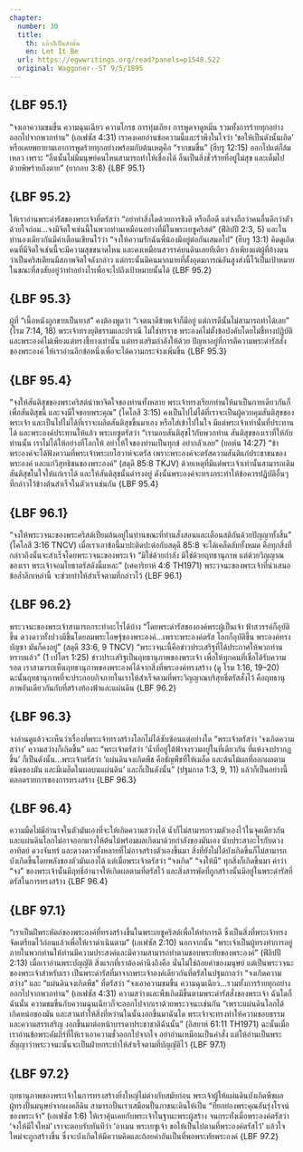 ```yaml
---
chapter:
  number: 30
  title:
    th: แล้วก็เป็นดังนั้น
    en: Let It Be
  url: https://egwwritings.org/read?panels=p1548.522
  original: Waggoner--ST 9/5/1895
---
```


## {LBF 95.1}

“จงเอาความขมขื่น ความฉุนเฉียว ความโกรธ การทุ่มเถียง การพูดจาดูหมิ่น รวมทั้งการร้ายทุกอย่างออกไปจากพวกท่าน” (เอเฟซัส 4:31) เราคงเคยอ่านข้อความนี้และรำพึงในใจว่า ‘ขอให้เป็นดังนั้นเถิด’ หรือเคยพยายามเอาการพูดร้ายทุกอย่างพร้อมกับต้นเหตุคือ “รากขมขื่น” (ฮีบรู 12:15) ออกไปแต่ก็ล้มเหลว เพราะ “ลิ้นนั้นไม่มีมนุษย์คนไหนสามารถทำให้เชื่องได้ ลิ้นเป็นสิ่งชั่วร้ายที่อยู่ไม่สุข และเต็มไปด้วยพิษร้ายถึงตาย” (ยากอบ 3:8) {LBF 95.1}

## {LBF 95.2}

ให้เราอ่านพระดำรัสของพระเจ้าที่ตรัสว่า “อย่าทำสิ่งใดด้วยการชิงดี หรือถือดี แต่จงถือว่าคนอื่นดีกว่าตัวด้วยใจถ่อม…จงมีจิตใจเช่นนี้ในพวกท่านเหมือนอย่างที่มีในพระเยซูคริสต์” (ฟีลิปปี 2:3, 5) และในทำนองเดียวกันมีคำเตือนเขียนไว้ว่า “จงให้ความรักฉันพี่น้องมีอยู่ต่อกันเสมอไป” (ฮีบรู 13:1) คิดดูเถิด คนที่มีจิตใจเช่นนี้จะมีความสุขขนาดไหน และคงเหมือนสวรรค์บนดินเลยทีเดียว ถ้าเพียงแต่ผู้ที่อ้างตนว่าเป็นคริสเตียนมีสภาพจิตใจดังกล่าว แต่กระนั้นมีคนมากมายที่ตั้งอุดมการณ์อันสูงส่งนี้ไว้เป็นเป้าหมาย ในขณะที่สงสัยอยู่ว่าทำอย่างไรเพื่อจะไปถึงเป้าหมายนั้นได้ {LBF 95.2}

## {LBF 95.3}

ผู้ที่ “เนื้อหนังถูกขายเป็นทาส” คงต้องพูดว่า “เจตนาดีข้าพเจ้าก็มีอยู่ แต่การดีนั้นไม่สามารถทำได้เลย” (โรม 7:14, 18) พระเจ้าทรงยุติธรรมและปราณี ไม่ใช่ทรราช พระองค์ไม่ตั้งข้อบังคับโดยไม่ชี้ทางปฏิบัติ และพระองค์ไม่เพียงแต่ทรงชี้ทางเท่านั้น แต่ทรงเสริมกำลังให้ด้วย ปัญหาอยู่ที่การตีความพระดำรัสสั่งของพระองค์ ให้เราอ่านอีกข้อหนึ่งเพื่อจะได้ความกระจ่างเพิ่มขึ้น {LBF 95.3}

## {LBF 95.4}

“จงให้สันติสุขของพระคริสต์นำพาจิตใจของท่านทั้งหลาย พระเจ้าทรงเรียกท่านให้มาเป็นกายเดียวกันก็เพื่อสันติสุขนี้ และจงมีใจขอบพระคุณ” (โคโลสี 3:15) คงเป็นไปไม่ได้ที่เราจะเป็นผู้ควบคุมสันติสุขของพระเจ้า และเป็นไปไม่ได้ที่เราจะผลิตสันติสุขขึ้นมาเอง หรือใส่เข้าไปในใจ มีแต่พระเจ้าเท่านั้นที่ประทานได้ และพระองค์ประทานให้แล้ว พระเยซูตรัสว่า “เรามอบสันติสุขไว้กับพวกท่าน สันติสุขของเราที่ให้กับท่านนั้น เราไม่ได้ให้อย่างที่โลกให้ อย่าให้ใจของท่านเป็นทุกข์ อย่ากลัวเลย” (ยอห์น 14:27) “ข้าพระองค์จะได้ฟังความที่พระเจ้าพระเยโฮวาห์จะตรัส เพราะพระองค์จะตรัสความสันติแก่ประชาชนของพระองค์ และแก่วิสุทธิชนของพระองค์” (สดุดี 85:8 TKJV) ด้วยเหตุที่มีแต่พระเจ้าเท่านั้นสามารถเติมสันติสุขในใจให้แก่เราได้ และให้สันติสุขนั้นดำรงอยู่ ดังนั้นพระองค์จะทรงกระทำให้ข้อควรปฏิบัติอื่นๆ ที่กล่าวไว้ข้างต้นสำเร็จในตัวเราเช่นกัน {LBF 95.4}

## {LBF 96.1}

“จงให้พระวจนะของพระคริสต์เปี่ยมล้นอยู่ในท่านขณะที่ท่านสั่งสอนและเตือนสติกันด้วยปัญญาทั้งสิ้น” (โคโลสี 3:16 TNCV) เมื่อเราเอาข้อนี้มาปะติดปะต่อกับสดุดี 85:8 จะได้เคล็ดลับทั้งหมด คือทุกสิ่งที่กล่าวถึงนั้นจะสำเร็จโดยพระวจนะของพระเจ้า “มิใช่ด้วยกำลัง มิใช่ด้วยฤทธานุภาพ แต่ด้วยวิญญาณของเรา พระเจ้าจอมโยธาตรัสดังนี้แหละ” (เศคาริยาห์ 4:6 TH1971) พระวจนะของพระเจ้าที่นำเสนอข้อล้ำลึกเหล่านี้ จะช่วยทำให้สำเร็จตามที่กล่าวไว้ {LBF 96.1}

## {LBF 96.2}

พระวจนะของพระเจ้าสามารถกระทำอะไรได้บ้าง “โดยพระดำรัสขององค์พระผู้เป็นเจ้า ฟ้าสวรรค์ก็อุบัติขึ้น ดวงดาวทั้งปวงมีขึ้นโดยลมพระโอษฐ์ของพระองค์…เพราะพระองค์ตรัส โลกก็อุบัติขึ้น พระองค์ทรงบัญชา มันก็คงอยู่” (สดุดี 33:6, 9 TNCV) “พระวจนะนี้คือข่าวประเสริฐที่ได้ประกาศให้พวกท่านทราบแล้ว” (1 เปโตร 1:25) ข่าวประเสริฐเป็นฤทธานุภาพของพระเจ้า เพื่อให้ทุกคนที่เชื่อได้รับความรอด เราสามารถเห็นฤทธานุภาพของพระองค์ได้จากสิ่งที่พระองค์ทรงสร้าง (ดู โรม 1:16, 19–20) ฉะนั้นฤทธานุภาพที่จะประกอบกิจภายในเราให้สำเร็จตามที่พระวิญญาณบริสุทธิ์ตรัสสั่งไว้ คือฤทธานุภาพอันเดียวกันกับที่สร้างท้องฟ้าและแผ่นดิน {LBF 96.2}

## {LBF 96.3}

จงอ่านดูแล้วจะเห็นว่าเรื่องที่พระเจ้าทรงสร้างโลกไม่ได้ซับซ้อนแต่อย่างใด “พระเจ้าตรัสว่า ‘จงเกิดความสว่าง’ ความสว่างก็เกิดขึ้น” และ “พระเจ้าตรัสว่า ‘น้ำที่อยู่ใต้ฟ้าจงรวมอยู่ในที่เดียวกัน ที่แห้งจงปรากฏขึ้น’ ก็เป็นดังนั้น…พระเจ้าตรัสว่า ‘แผ่นดินจงเกิดพืช คือธัญพืชที่ให้เมล็ด และต้นไม้ผลที่ออกผลตามชนิดของมัน และมีเมล็ดในผลบนแผ่นดิน’ และก็เป็นดังนั้น” (ปฐมกาล 1:3, 9, 11) แล้วก็เป็นอย่างนี้ตลอดรายการของการทรงสร้าง {LBF 96.3}

## {LBF 96.4}

ความมืดไม่มีอำนาจในตัวมันเองที่จะให้เกิดความสว่างได้ น้ำก็ไม่สามารถรวมตัวเองไว้ในจุดเดียวกัน และแผ่นดินโลกไม่อาจออกแรงให้ต้นไม้พร้อมผลเกิดมาด้วยกำลังของมันเอง นับประสาอะไรกับดวงอาทิตย์ ดวงจันทร์ และดวงดาวทั้งหลายที่ไม่อาจสร้างตัวเองขึ้นมา สิ่งที่ยังไม่ได้บังเกิดขึ้นก็ไม่สามารถบังเกิดขึ้นโดยพลังของตัวมันเองได้ แต่เมื่อพระเจ้าตรัสว่า “จงเกิด” “จงให้มี” ทุกสิ่งก็เกิดขึ้นมา คำว่า “จง” ของพระเจ้านั้นมีฤทธิ์อำนาจให้เกิดผลตามที่ตรัสไว้ และสิ่งสารพัดที่ถูกสร้างนั้นมีอยู่ในพระดำรัสที่ตรัสในการทรงสร้าง {LBF 96.4}

## {LBF 97.1}

“เราเป็นฝีพระหัตถ์ของพระองค์ที่ทรงสร้างขึ้นในพระเยซูคริสต์เพื่อให้ทำการดี ซึ่งเป็นสิ่งที่พระเจ้าทรงจัดเตรียมไว้ก่อนแล้วเพื่อให้เราดำเนินตาม” (เอเฟซัส 2:10) นอกจากนั้น “พระเจ้าเป็นผู้ทรงทำการอยู่ภายในพวกท่านให้ท่านมีความประสงค์และมีความสามารถทำตามชอบพระทัยของพระองค์” (ฟีลิปปี 2:13) เมื่อเราอ่านพระบัญญัติ สิ่งแรกที่เราต้องคำนึงถึงคือ นั่นไม่ใช่ถ้อยคำของมนุษย์ แต่เป็นพระวจนะของพระเจ้าสำหรับเรา เป็นพระดำรัสที่มาจากพระเจ้าองค์เดียวกันที่ตรัสในปฐมกาลว่า “จงเกิดความสว่าง” และ “แผ่นดินจงเกิดพืช” ที่ตรัสว่า “จงเอาความขมขื่น ความฉุนเฉียว…รวมทั้งการร้ายทุกอย่างออกไปจากพวกท่าน” (เอเฟซัส 4:31) ความสว่างและพืชเกิดมีขึ้นตามพระดำรัสสั่งของพระเจ้า ฉันใดก็ฉันนั้น ความขมขื่นกับความฉุนเฉียวก็จะออกไปจากเราด้วยพระวจนะเช่นกัน “เพราะแผ่นดินโลกได้เกิดหน่อของมัน และสวนทำให้สิ่งที่หว่านในนั้นงอกขึ้นมาฉันใด พระเจ้าจะทรงทำให้ความชอบธรรมและความสรรเสริญ งอกขึ้นมาต่อหน้าบรรดาประชาชาติฉันนั้น” (อิสยาห์ 61:11 TH1971) ฉะนั้นเมื่อเราอ่านข้อพระคัมภีร์ที่ให้เราเอาความชั่วออกไปจากใจ อย่าอ่านเหมือนเป็นคำสั่ง แต่ให้อ่านเป็นพระสัญญาว่าพระวจนะนั้นจะเป็นฝ่ายกระทำให้สำเร็จตามที่บัญญัติไว้ {LBF 97.1}

## {LBF 97.2}

ฤทธานุภาพของพระเจ้าในการทรงสร้างยิ่งใหญ่ไม่ต่างกับสมัยก่อน พระเจ้าผู้ให้แผ่นดินบังเกิดพืชผล ผู้ทรงปั้นมนุษย์จากผงคลีดิน สามารถปั้นเราเสมือนปั้นภาชนะดินให้เป็น “ที่ยกย่องพระคุณอันรุ่งโรจน์ของพระเจ้า” (เอเฟซัส 1:6) ให้เราคุ้นเคยกับพระเจ้าในฐานะพระผู้สร้าง จนกระทั่งเมื่อพระองค์ตรัสว่า ‘จงให้มีใจใหม่’ เราจะตอบรับทันทีว่า ‘อาเมน พระเยซูเจ้า ขอให้เป็นไปตามที่พระองค์ตรัสไว้’ แล้วใจใหม่จะถูกสร้างขึ้น ซึ่งจะบังเกิดให้มีความคิดและถ้อยคำอันเป็นที่พอพระทัยพระองค์ {LBF 97.2}
